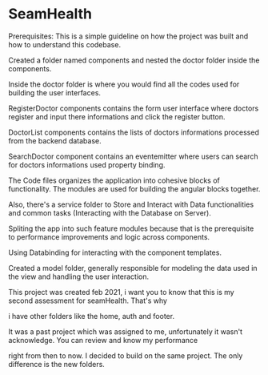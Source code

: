 # SeamHealth


Prerequisites:
This is a simple guideline on how the project was built and how to understand this codebase.

Created a folder named components and nested the doctor folder inside the components. 

Inside the doctor folder is where you would find all the codes used for building the user interfaces.

RegisterDoctor components contains the form user interface where doctors register and input there informations and click the register button.

DoctorList components contains the lists of doctors informations processed from the backend database.

SearchDoctor component contains an eventemitter where users can search for doctors informations  used property binding.

The Code files organizes the application into cohesive blocks of functionality. The modules are used for building the angular blocks together.

Also, there's a service folder to Store and Interact with Data functionalities and common tasks (Interacting with the Database on Server). 

Spliting the app into such feature modules because that is the prerequisite to performance improvements and logic across components. 

Using Databinding for interacting with the component templates. 

Created a model folder, generally responsible for modeling the data used in the view and handling the user interaction.

This project was created feb 2021, i want you to know that this is my second assessment for seamHealth. That's why

i have other folders like the home, auth and footer.

It was a past project which was assigned to me, unfortunately it wasn't acknowledge. You can review and know my performance 

right from then to now. I decided to build on the same project. The only difference is the new folders.

